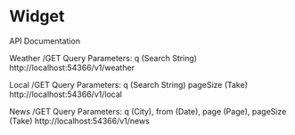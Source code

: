 # Widget

API Documentation

Weather
/GET
Query Parameters: q (Search String) 
http://localhost:54366/v1/weather

Local
/GET
Query Parameters: q (Search String) pageSize (Take)
http://localhost:54366/v1/local

News
/GET
Query Parameters: q (City), from (Date), page (Page), pageSize (Take)
http://localhost:54366/v1/news
